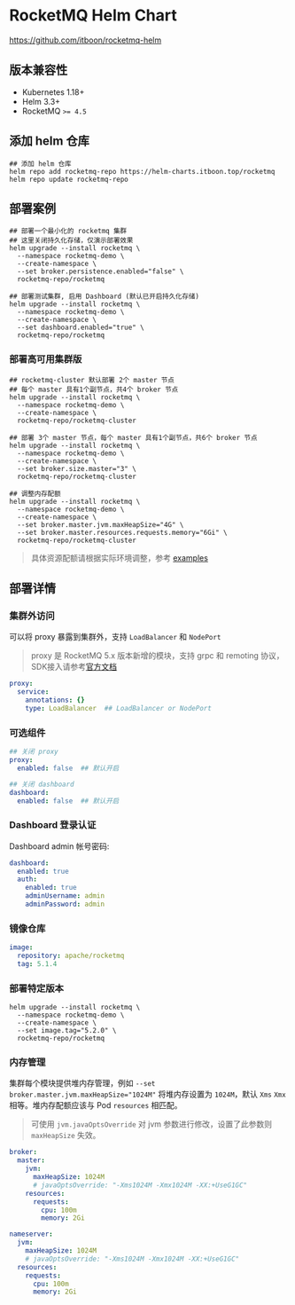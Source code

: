 # RocketMQ Helm Chart

https://github.com/itboon/rocketmq-helm

## 版本兼容性

- Kubernetes 1.18+
- Helm 3.3+
- RocketMQ `>= 4.5`

## 添加 helm 仓库

``` shell
## 添加 helm 仓库
helm repo add rocketmq-repo https://helm-charts.itboon.top/rocketmq
helm repo update rocketmq-repo
```

## 部署案例

``` shell
## 部署一个最小化的 rocketmq 集群
## 这里关闭持久化存储，仅演示部署效果
helm upgrade --install rocketmq \
  --namespace rocketmq-demo \
  --create-namespace \
  --set broker.persistence.enabled="false" \
  rocketmq-repo/rocketmq
```

``` shell
## 部署测试集群, 启用 Dashboard (默认已开启持久化存储)
helm upgrade --install rocketmq \
  --namespace rocketmq-demo \
  --create-namespace \
  --set dashboard.enabled="true" \
  rocketmq-repo/rocketmq
```

### 部署高可用集群版

``` shell
## rocketmq-cluster 默认部署 2个 master 节点
## 每个 master 具有1个副节点，共4个 broker 节点
helm upgrade --install rocketmq \
  --namespace rocketmq-demo \
  --create-namespace \
  rocketmq-repo/rocketmq-cluster

```

``` shell
## 部署 3个 master 节点，每个 master 具有1个副节点，共6个 broker 节点
helm upgrade --install rocketmq \
  --namespace rocketmq-demo \
  --create-namespace \
  --set broker.size.master="3" \
  rocketmq-repo/rocketmq-cluster

```

``` shell
## 调整内存配额
helm upgrade --install rocketmq \
  --namespace rocketmq-demo \
  --create-namespace \
  --set broker.master.jvm.maxHeapSize="4G" \
  --set broker.master.resources.requests.memory="6Gi" \
  rocketmq-repo/rocketmq-cluster

```

> 具体资源配额请根据实际环境调整，参考 [examples](https://github.com/itboon/rocketmq-helm/tree/main/examples)

## 部署详情

### 集群外访问

可以将 proxy 暴露到集群外，支持 `LoadBalancer` 和 `NodePort`

> proxy 是 RocketMQ 5.x 版本新增的模块，支持 grpc 和 remoting 协议，SDK接入请参考[官方文档](https://rocketmq.apache.org/zh/docs/sdk/01overview)

``` yaml
proxy:
  service:
    annotations: {}
    type: LoadBalancer  ## LoadBalancer or NodePort
```

### 可选组件

``` yaml
## 关闭 proxy
proxy:
  enabled: false  ## 默认开启

## 关闭 dashboard
dashboard:
  enabled: false  ## 默认开启
```

### Dashboard 登录认证

Dashboard admin 帐号密码:

``` yaml
dashboard:
  enabled: true
  auth:
    enabled: true
    adminUsername: admin
    adminPassword: admin
```

### 镜像仓库

``` yaml
image:
  repository: apache/rocketmq
  tag: 5.1.4
```

### 部署特定版本

``` shell
helm upgrade --install rocketmq \
  --namespace rocketmq-demo \
  --create-namespace \
  --set image.tag="5.2.0" \
  rocketmq-repo/rocketmq
```

### 内存管理

集群每个模块提供堆内存管理，例如 `--set broker.master.jvm.maxHeapSize="1024M"` 将堆内存设置为 `1024M`，默认 `Xms` `Xmx` 相等。堆内存配额应该与 Pod `resources` 相匹配。

> 可使用 `jvm.javaOptsOverride` 对 jvm 参数进行修改，设置了此参数则 `maxHeapSize` 失效。

```yaml
broker:
  master:
    jvm:
      maxHeapSize: 1024M
      # javaOptsOverride: "-Xms1024M -Xmx1024M -XX:+UseG1GC"
    resources:
      requests:
        cpu: 100m
        memory: 2Gi

nameserver:
  jvm:
    maxHeapSize: 1024M
    # javaOptsOverride: "-Xms1024M -Xmx1024M -XX:+UseG1GC"
  resources:
    requests:
      cpu: 100m
      memory: 2Gi
```
